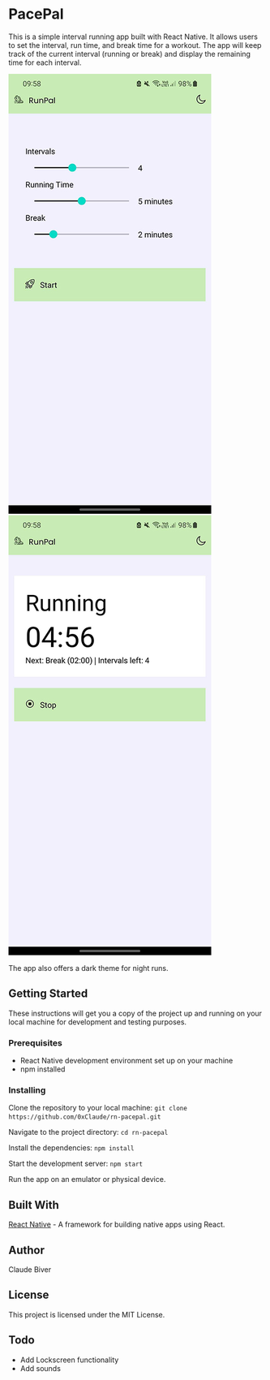 # PacePal
This is a simple interval running app built with React Native. It allows users to set the interval, run time, and break time for a workout. The app will keep track of the current interval (running or break) and display the remaining time for each interval.

<img src="https://github.com/0xClaude/rn-pacepal/blob/main/Screenshots/PacePal.jpg?raw=true" />

<img src="https://github.com/0xClaude/rn-pacepal/blob/main/Screenshots/PacPal-2.jpg?raw=true" />

The app also offers a dark theme for night runs.

## Getting Started
These instructions will get you a copy of the project up and running on your local machine for development and testing purposes.

### Prerequisites
- React Native development environment set up on your machine
- npm installed

### Installing
Clone the repository to your local machine:
`git clone https://github.com/0xClaude/rn-pacepal.git`

Navigate to the project directory:
`cd rn-pacepal`

Install the dependencies:
`npm install`

Start the development server:
`npm start`

Run the app on an emulator or physical device.

## Built With
[React Native](https://reactnative.dev/) - A framework for building native apps using React.

## Author
Claude Biver

## License
This project is licensed under the MIT License.

## Todo
- Add Lockscreen functionality
- Add sounds
